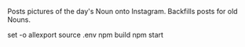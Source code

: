 Posts pictures of the day's Noun onto Instagram. Backfills posts for old Nouns.

set -o allexport
source .env
npm build
npm start
